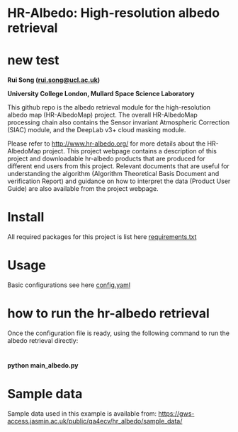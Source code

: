 # HR-Albedo: High-resolution albedo retrieval
# new test
**Rui Song (rui.song@ucl.ac.uk)**

**University College London, Mullard Space Science Laboratory**

This github repo is the albedo retrieval module for the high-resolution 
albedo map (HR-AlbedoMap) project. The overall HR-AlbedoMap processing chain
also contains the Sensor invariant Atmospheric Correction (SIAC) module, and
the DeepLab v3+ cloud masking module.

Please refer to http://www.hr-albedo.org/ for more details about the HR-AlbedoMap
project. This project webpage contains a description of this project and downloadable 
hr-albedo products that are produced for different end users from this project. Relevant 
documents that are useful for understanding the algorithm (Algorithm Theoretical Basis Document and 
verification Report) and guidance on how to interpret the data (Product User Guide) are
also available from the project webpage.

# Install
All required packages for this project is list here [requirements.txt](./requirements.txt)

# Usage
Basic configurations see here [config.yaml](./config.yaml)

# how to run the hr-albedo retrieval
Once the configuration file is ready, using the following command to run the albedo 
retrieval directly:
#
**python main_albedo.py**

# Sample data
Sample data used in this example is available from: 
https://gws-access.jasmin.ac.uk/public/qa4ecv/hr_albedo/sample_data/


